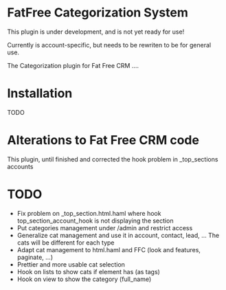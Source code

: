 FatFree Categorization System
=============================

This plugin is under development, and is not yet ready for use!

Currently is account-specific, but needs to be rewriten to be for general use.

The Categorization plugin for Fat Free CRM ....

Installation
============

TODO

Alterations to Fat Free CRM code
================================

This plugin, until finished and corrected the hook problem in _top_sections accounts

TODO
====

 - Fix problem on _top_section.html.haml where hook top_section_account_hook is not displaying the section
 - Put categories management under /admin and restrict access
 - Generalize cat management and use it in account, contact, lead, ... The cats will be different for each type
 - Adapt cat management to html.haml and FFC (look and features, paginate, ...)
 - Prettier and more usable cat selection
 - Hook on lists to show cats if element has (as tags)
 - Hook on view to show the category (full_name) 
